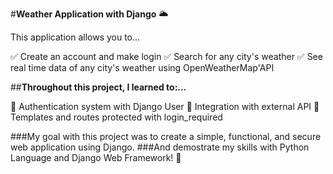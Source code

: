 #**Weather Application with Django** 🌥️

This application allows you to...

✅ Create an account and make login
✅ Search for any city's weather 
✅ See real time data of any city's weather using OpenWeatherMap'API

##**Throughout this project, I learned to:...**

🔹 Authentication system with Django User
🔹 Integration with external API 
🔹 Templates and routes protected with login_required

###My goal with this project was to create a simple, functional, and secure web application using Django.
###And demostrate my skills with Python Language and Django Web Framework! 🚀
